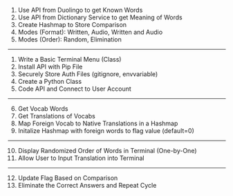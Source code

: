 <!-- Duolingo Vocab Words Terminal App -->

1. Use API from Duolingo to get Known Words
2. Use API from Dictionary Service to get Meaning of Words
3. Create Hashmap to Store Comparison
4. Modes (Format): Written, Audio, Written and Audio
5. Modes (Order): Random, Elimination

--------------------------------------------------------------------------

1. Write a Basic Terminal Menu (Class)
2. Install API with Pip File
3. Securely Store Auth Files (gitignore, envvariable)
4. Create a Python Class
5. Code API and Connect to User Account

--------------------------------------------------------------------------

6. Get Vocab Words
7. Get Translations of Vocabs
8. Map Foreign Vocab to Native Translations in a Hashmap
9. Initalize Hashmap with foreign words to flag value (default=0)

--------------------------------------------------------------------------

10. Display Randomized Order of Words in Terminal (One-by-One)
11. Allow User to Input Translation into Terminal

--------------------------------------------------------------------------

12. Update Flag Based on Comparison
13. Eliminate the Correct Answers and Repeat Cycle